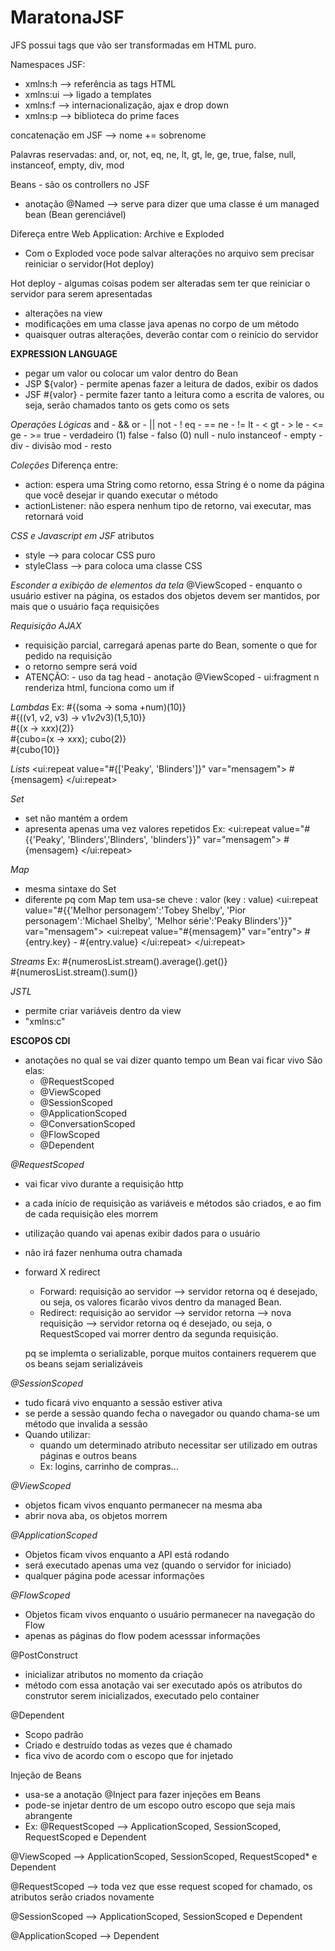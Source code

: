 # MaratonaJSF
JFS possui tags que vão ser transformadas em HTML puro.

Namespaces JSF:
- xmlns:h --> referência as tags HTML
- xmlns:ui --> ligado a templates
- xmlns:f --> internacionalização, ajax e drop down
- xmlns:p --> biblioteca do prime faces
 
 
concatenação em JSF --> nome += sobrenome

Palavras reservadas:
and, or, not, eq, ne, lt, gt, le, ge, true, false, null, instanceof, empty, div, mod

Beans - são os controllers no JSF
- anotação @Named --> serve para dizer que uma classe é um managed bean (Bean gerenciável)

Difereça entre Web Application: Archive e Exploded
- Com o Exploded voce pode salvar alterações no arquivo sem precisar reiniciar o servidor(Hot deploy)

Hot deploy - algumas coisas podem ser alteradas sem ter que reiniciar o servidor para serem apresentadas
- alterações na view
- modificações em uma classe java apenas no corpo de um método
- quaisquer outras alterações, deverão contar com o reinício do servidor


**EXPRESSION LANGUAGE**
- pegar um valor ou colocar um valor dentro do Bean 
- JSP ${valor} - permite apenas fazer a leitura de dados, exibir os dados
- JSF #{valor} - permite fazer tanto a leitura como a escrita de valores, ou seja, serão chamados tanto os gets como os sets

*Operações Lógicas*
and - &&
or - ||
not - !
eq - ==
ne - !=
lt - <
gt - >
le - <=
ge - >=
true - verdadeiro (1)
false - falso (0)
null - nulo
instanceof - 
empty - 
div - divisão
mod - resto

*Coleções*
Diferença entre:
- action: espera uma String como retorno, essa String é o nome da página que você desejar ir quando executar o método
- actionListener: não espera nenhum tipo de retorno, vai executar, mas retornará void

*CSS e Javascript em JSF*
atributos
- style --> para colocar CSS puro
- styleClass --> para coloca uma classe CSS

*Esconder a exibição de elementos da tela*
@ViewScoped - enquanto o usuário estiver na página, os estados dos objetos devem ser mantidos, por mais que o usuário faça requisições

*Requisição AJAX*
- requisição parcial, carregará apenas parte do Bean, somente o que for pedido na requisição
- o retorno sempre será void
- ATENÇÃO: - uso da tag head
	     - anotação @ViewScoped
	     - ui:fragment n renderiza html, funciona como um if

 
*Lambdas*
Ex:
	#{(soma -> soma +num)(10)}<br/>
	#{((v1, v2, v3) -> v1*v2*v3)(1,5,10)}<br/>
	#{(x -> x*x*x)(2)}<br/>
	#{cubo=(x -> x*x*x); cubo(2)}<br/>
	#{cubo(10)}


*Lists*
	<ui:repeat value="#{['Peaky', 'Blinders']}" var="mensagem">
            #{mensagem}
     </ui:repeat><br/>


*Set*
- set não mantém a ordem
- apresenta apenas uma vez valores repetidos
Ex:
	<ui:repeat value="#{{'Peaky', 'Blinders','Blinders', 'blinders'}}" var="mensagem">
            #{mensagem}
	</ui:repeat><br/>


*Map*
- mesma sintaxe do Set
- diferente pq com Map tem usa-se cheve : valor (key : value)
<ui:repeat value="#{{'Melhor personagem':'Tobey Shelby', 'Pior personagem':'Michael Shelby', 'Melhor série':'Peaky Blinders'}}" var="mensagem">
            <ui:repeat value="#{mensagem}" var="entry">
                #{entry.key} - #{entry.value}
            </ui:repeat>
        </ui:repeat><br/>


*Streams*
Ex:
	#{numerosList.stream().average().get()}<br/>
	#{numerosList.stream().sum()}



*JSTL*
- permite criar variáveis dentro da view
- "xmlns:c"




**ESCOPOS CDI**
- anotações no qual se vai dizer quanto tempo um Bean vai ficar vivo
São elas:
	- @RequestScoped
	- @ViewScoped
	- @SessionScoped
	- @ApplicationScoped
	- @ConversationScoped
	- @FlowScoped
	- @Dependent

*@RequestScoped*
- vai ficar vivo durante a requisição http
- a cada início de requisição as variáveis e métodos são criados, e ao fim de cada requisição eles morrem
- utilização quando vai apenas exibir dados para o usuário
- não irá fazer nenhuma outra chamada
- forward X redirect
	- Forward: requisição ao servidor --> servidor retorna oq é desejado, ou seja, os valores ficarão vivos dentro da managed Bean.
	- Redirect: requisição ao servidor --> servidor retorna --> nova requisição --> servidor retorna oq é desejado, ou seja, o RequestScoped vai morrer dentro da segunda requisição.
	
	pq se implemta o serializable, porque muitos containers requerem que os beans sejam serializáveis

*@SessionScoped*
- tudo ficará vivo enquanto a sessão estiver ativa
- se perde a sessão quando fecha o navegador ou quando chama-se um método que invalida a sessão
- Quando utilizar:
	- quando um determinado atributo necessitar ser utilizado em outras páginas e outros beans 
	- Ex: logins, carrinho de compras...

*@ViewScoped*
- objetos ficam vivos enquanto permanecer na mesma aba
- abrir nova aba, os objetos morrem


*@ApplicationScoped*
- Objetos ficam vivos enquanto a API está rodando 
- será executado apenas uma vez (quando o servidor for iniciado)
- qualquer página pode acessar informações

*@FlowScoped*
- Objetos ficam vivos enquanto o usuário permanecer na navegação do Flow
- apenas as páginas do flow podem acesssar informações

@PostConstruct
- inicializar atributos no momento da criação
- método com essa anotação vai ser executado após os atributos do construtor serem inicializados, executado pelo container

@Dependent
- Scopo padrão
- Criado e destruído todas as vezes que é chamado
- fica vivo de acordo com o escopo que for injetado


Injeção de Beans
- usa-se a anotação @Inject para fazer injeções em Beans
- pode-se injetar dentro de um escopo outro escopo que seja mais abrangente 
- Ex: @RequestScoped --> ApplicationScoped, SessionScoped, RequestScoped e Dependent

@ViewScoped -->  ApplicationScoped, SessionScoped, RequestScoped* e Dependent

@RequestScoped --> toda vez que esse request scoped for chamado, os atributos serão criados novamente

@SessionScoped --> ApplicationScoped, SessionScoped e Dependent

@ApplicationScoped --> Dependent

